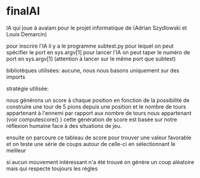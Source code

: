 # finalAI
IA qui joue à avalam pour le projet informatique de (Adrian Szydlowski et Louis Demarcin)

pour inscrire l'IA il y a le programme subtest.py pour lequel on peut spécifier le port en sys.argv[1] 
pour lancer l'IA on peut taper le numéro de port en sys.argv[1] (attention à lancer sur le même port que subtest)

bibliotèques utilisées:
aucune, nous nous basons uniquement sur des imports

stratégie utilisée:

nous générons un score à chaque position en fonction de la possibilité de construire une tour de 5 pions depuis une position et le nombre de tours appartenant à l'ennemi par rapport aux nombre de tours nous appartenant (voir computescore() )
cette génération de score est basée sur notre réflexion humaine face à des situations de jeu.

ensuite on parcoure ce tableau de score pour trouver une valeur favorable et on teste une série de coups autour de celle-ci en sélectionnant le meilleur

si aucun mouvement intéressant n'a été trouvé on génère un coup aléatoire mais qui respecte toujours les règles
